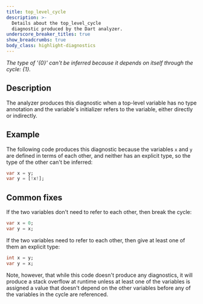 ```yaml
---
title: top_level_cycle
description: >-
  Details about the top_level_cycle
  diagnostic produced by the Dart analyzer.
underscore_breaker_titles: true
show_breadcrumbs: true
body_class: highlight-diagnostics
---
```


_The type of '{0}' can't be inferred because it depends on itself through the
cycle: {1}._

## Description

The analyzer produces this diagnostic when a top-level variable has no type
annotation and the variable's initializer refers to the variable, either
directly or indirectly.

## Example

The following code produces this diagnostic because the variables `x` and
`y` are defined in terms of each other, and neither has an explicit type,
so the type of the other can't be inferred:

```dart
var x = y;
var y = [!x!];
```

## Common fixes

If the two variables don't need to refer to each other, then break the
cycle:

```dart
var x = 0;
var y = x;
```

If the two variables need to refer to each other, then give at least one of
them an explicit type:

```dart
int x = y;
var y = x;
```

Note, however, that while this code doesn't produce any diagnostics, it
will produce a stack overflow at runtime unless at least one of the
variables is assigned a value that doesn't depend on the other variables
before any of the variables in the cycle are referenced.
